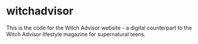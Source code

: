 # witchadvisor
This is the code for the Witch Advisor website - a digital counterpart to the Witch Advisor lifestyle magazine for supernatural teens.